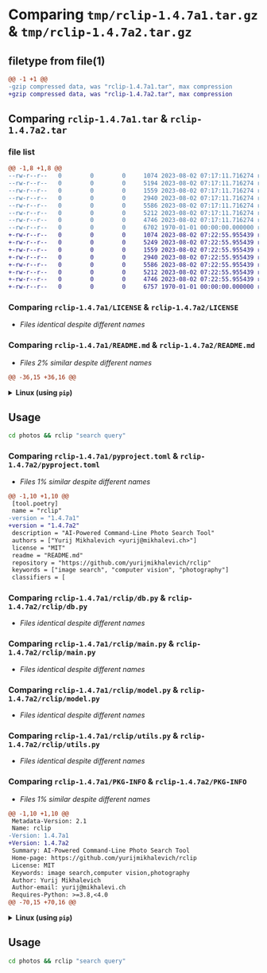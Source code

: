 # Comparing `tmp/rclip-1.4.7a1.tar.gz` & `tmp/rclip-1.4.7a2.tar.gz`

## filetype from file(1)

```diff
@@ -1 +1 @@
-gzip compressed data, was "rclip-1.4.7a1.tar", max compression
+gzip compressed data, was "rclip-1.4.7a2.tar", max compression
```

## Comparing `rclip-1.4.7a1.tar` & `rclip-1.4.7a2.tar`

### file list

```diff
@@ -1,8 +1,8 @@
--rw-r--r--   0        0        0     1074 2023-08-02 07:17:11.716274 rclip-1.4.7a1/LICENSE
--rw-r--r--   0        0        0     5194 2023-08-02 07:17:11.716274 rclip-1.4.7a1/README.md
--rw-r--r--   0        0        0     1559 2023-08-02 07:17:11.716274 rclip-1.4.7a1/pyproject.toml
--rw-r--r--   0        0        0     2940 2023-08-02 07:17:11.716274 rclip-1.4.7a1/rclip/db.py
--rw-r--r--   0        0        0     5586 2023-08-02 07:17:11.716274 rclip-1.4.7a1/rclip/main.py
--rw-r--r--   0        0        0     5212 2023-08-02 07:17:11.716274 rclip-1.4.7a1/rclip/model.py
--rw-r--r--   0        0        0     4746 2023-08-02 07:17:11.716274 rclip-1.4.7a1/rclip/utils.py
--rw-r--r--   0        0        0     6702 1970-01-01 00:00:00.000000 rclip-1.4.7a1/PKG-INFO
+-rw-r--r--   0        0        0     1074 2023-08-02 07:22:55.955439 rclip-1.4.7a2/LICENSE
+-rw-r--r--   0        0        0     5249 2023-08-02 07:22:55.955439 rclip-1.4.7a2/README.md
+-rw-r--r--   0        0        0     1559 2023-08-02 07:22:55.955439 rclip-1.4.7a2/pyproject.toml
+-rw-r--r--   0        0        0     2940 2023-08-02 07:22:55.955439 rclip-1.4.7a2/rclip/db.py
+-rw-r--r--   0        0        0     5586 2023-08-02 07:22:55.955439 rclip-1.4.7a2/rclip/main.py
+-rw-r--r--   0        0        0     5212 2023-08-02 07:22:55.955439 rclip-1.4.7a2/rclip/model.py
+-rw-r--r--   0        0        0     4746 2023-08-02 07:22:55.955439 rclip-1.4.7a2/rclip/utils.py
+-rw-r--r--   0        0        0     6757 1970-01-01 00:00:00.000000 rclip-1.4.7a2/PKG-INFO
```

### Comparing `rclip-1.4.7a1/LICENSE` & `rclip-1.4.7a2/LICENSE`

 * *Files identical despite different names*

### Comparing `rclip-1.4.7a1/README.md` & `rclip-1.4.7a2/README.md`

 * *Files 2% similar despite different names*

```diff
@@ -36,15 +36,16 @@
   ```
 </details>
 
 <details>
   <summary><strong>Linux (using <code>pip</code>)</strong></summary>
 
   ```bash
-  pip install --index-url https://download.pytorch.org/whl/cpu rclip
+  pip install --index-url https://download.pytorch.org/whl/cpu torch==2.0.1+cpu torchvision==0.15.2+cpu
+  pip install rclip
   ```
 </details>
 
 ## Usage
 
 ```bash
 cd photos && rclip "search query"
```

### Comparing `rclip-1.4.7a1/pyproject.toml` & `rclip-1.4.7a2/pyproject.toml`

 * *Files 1% similar despite different names*

```diff
@@ -1,10 +1,10 @@
 [tool.poetry]
 name = "rclip"
-version = "1.4.7a1"
+version = "1.4.7a2"
 description = "AI-Powered Command-Line Photo Search Tool"
 authors = ["Yurij Mikhalevich <yurij@mikhalevi.ch>"]
 license = "MIT"
 readme = "README.md"
 repository = "https://github.com/yurijmikhalevich/rclip"
 keywords = ["image search", "computer vision", "photography"]
 classifiers = [
```

### Comparing `rclip-1.4.7a1/rclip/db.py` & `rclip-1.4.7a2/rclip/db.py`

 * *Files identical despite different names*

### Comparing `rclip-1.4.7a1/rclip/main.py` & `rclip-1.4.7a2/rclip/main.py`

 * *Files identical despite different names*

### Comparing `rclip-1.4.7a1/rclip/model.py` & `rclip-1.4.7a2/rclip/model.py`

 * *Files identical despite different names*

### Comparing `rclip-1.4.7a1/rclip/utils.py` & `rclip-1.4.7a2/rclip/utils.py`

 * *Files identical despite different names*

### Comparing `rclip-1.4.7a1/PKG-INFO` & `rclip-1.4.7a2/PKG-INFO`

 * *Files 1% similar despite different names*

```diff
@@ -1,10 +1,10 @@
 Metadata-Version: 2.1
 Name: rclip
-Version: 1.4.7a1
+Version: 1.4.7a2
 Summary: AI-Powered Command-Line Photo Search Tool
 Home-page: https://github.com/yurijmikhalevich/rclip
 License: MIT
 Keywords: image search,computer vision,photography
 Author: Yurij Mikhalevich
 Author-email: yurij@mikhalevi.ch
 Requires-Python: >=3.8,<4.0
@@ -70,15 +70,16 @@
   ```
 </details>
 
 <details>
   <summary><strong>Linux (using <code>pip</code>)</strong></summary>
 
   ```bash
-  pip install --index-url https://download.pytorch.org/whl/cpu rclip
+  pip install --index-url https://download.pytorch.org/whl/cpu torch==2.0.1+cpu torchvision==0.15.2+cpu
+  pip install rclip
   ```
 </details>
 
 ## Usage
 
 ```bash
 cd photos && rclip "search query"
```

